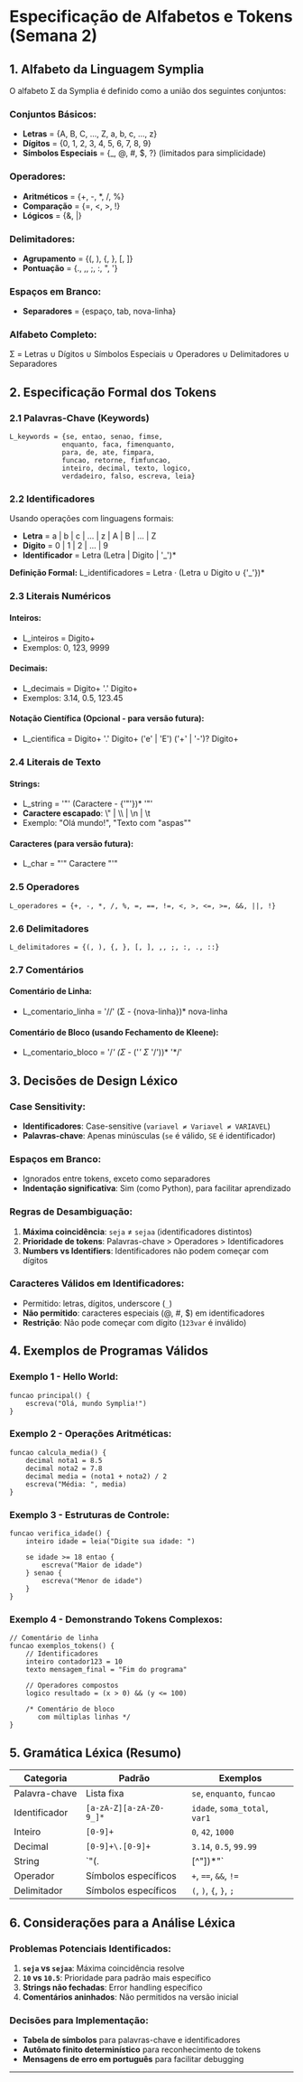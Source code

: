 # Especificação de Alfabetos e Tokens (Semana 2)

## **1. Alfabeto da Linguagem Symplia**

O alfabeto Σ da Symplia é definido como a união dos seguintes conjuntos:

### **Conjuntos Básicos:**
- **Letras** = {A, B, C, ..., Z, a, b, c, ..., z}
- **Dígitos** = {0, 1, 2, 3, 4, 5, 6, 7, 8, 9}
- **Símbolos Especiais** = {_, @, #, $, ?} (limitados para simplicidade)

### **Operadores:**
- **Aritméticos** = {+, -, *, /, %}
- **Comparação** = {=, <, >, !}
- **Lógicos** = {&, |}

### **Delimitadores:**
- **Agrupamento** = {(, ), {, }, [, ]}
- **Pontuação** = {., ,, ;, :, ", '}

### **Espaços em Branco:**
- **Separadores** = {espaço, tab, nova-linha}

### **Alfabeto Completo:**
Σ = Letras ∪ Dígitos ∪ Símbolos Especiais ∪ Operadores ∪ Delimitadores ∪ Separadores

## **2. Especificação Formal dos Tokens**

### **2.1 Palavras-Chave (Keywords)**
```
L_keywords = {se, entao, senao, fimse, 
             enquanto, faca, fimenquanto,
             para, de, ate, fimpara,
             funcao, retorne, fimfuncao,
             inteiro, decimal, texto, logico,
             verdadeiro, falso, escreva, leia}
```

### **2.2 Identificadores**
Usando operações com linguagens formais:
- **Letra** = a | b | c | ... | z | A | B | ... | Z
- **Digito** = 0 | 1 | 2 | ... | 9
- **Identificador** = Letra (Letra | Digito | '_')*

**Definição Formal:** L_identificadores = Letra · (Letra ∪ Digito ∪ {'_'})*

### **2.3 Literais Numéricos**

#### **Inteiros:**
- L_inteiros = Digito+
- Exemplos: 0, 123, 9999

#### **Decimais:**
- L_decimais = Digito+ '.' Digito+
- Exemplos: 3.14, 0.5, 123.45

#### **Notação Científica (Opcional - para versão futura):**
- L_cientifica = Digito+ '.' Digito+ ('e' | 'E') ('+' | '-')? Digito+

### **2.4 Literais de Texto**
#### **Strings:**
- L_string = '"' (Caractere - {'"'})* '"'
- **Caractere escapado**: \\" | \\\\ | \\n | \\t
- Exemplo: "Olá mundo!", "Texto com \"aspas\""

#### **Caracteres (para versão futura):**
- L_char = "'" Caractere "'"

### **2.5 Operadores**
```
L_operadores = {+, -, *, /, %, =, ==, !=, <, >, <=, >=, &&, ||, !}
```

### **2.6 Delimitadores**
```
L_delimitadores = {(, ), {, }, [, ], ,, ;, :, ., ::}
```

### **2.7 Comentários**
#### **Comentário de Linha:**
- L_comentario_linha = '//' (Σ - {nova-linha})* nova-linha

#### **Comentário de Bloco (usando Fechamento de Kleene):**
- L_comentario_bloco = '/*' (Σ* - ('*' Σ* '/'))* '*/'

## **3. Decisões de Design Léxico**

### **Case Sensitivity:**
- **Identificadores**: Case-sensitive (`variavel ≠ Variavel ≠ VARIAVEL`)
- **Palavras-chave**: Apenas minúsculas (`se` é válido, `SE` é identificador)

### **Espaços em Branco:**
- Ignorados entre tokens, exceto como separadores
- **Indentação significativa**: Sim (como Python), para facilitar aprendizado

### **Regras de Desambiguação:**
1. **Máxima coincidência**: `seja` ≠ `sejaa` (identificadores distintos)
2. **Prioridade de tokens**: Palavras-chave > Operadores > Identificadores
3. **Numbers vs Identifiers**: Identificadores não podem começar com dígitos

### **Caracteres Válidos em Identificadores:**
- Permitido: letras, dígitos, underscore (`_`)
- **Não permitido**: caracteres especiais (@, #, $) em identificadores
- **Restrição**: Não pode começar com dígito (`123var` é inválido)

## **4. Exemplos de Programas Válidos**

### **Exemplo 1 - Hello World:**
```portugol
funcao principal() {
    escreva("Olá, mundo Symplia!")
}
```

### **Exemplo 2 - Operações Aritméticas:**
```portugol
funcao calcula_media() {
    decimal nota1 = 8.5
    decimal nota2 = 7.8
    decimal media = (nota1 + nota2) / 2
    escreva("Média: ", media)
}
```

### **Exemplo 3 - Estruturas de Controle:**
```portugol
funcao verifica_idade() {
    inteiro idade = leia("Digite sua idade: ")
    
    se idade >= 18 entao {
        escreva("Maior de idade")
    } senao {
        escreva("Menor de idade")
    }
}
```

### **Exemplo 4 - Demonstrando Tokens Complexos:**
```portugol
// Comentário de linha
funcao exemplos_tokens() {
    // Identificadores
    inteiro contador123 = 10
    texto mensagem_final = "Fim do programa"
    
    // Operadores compostos
    logico resultado = (x > 0) && (y <= 100)
    
    /* Comentário de bloco
       com múltiplas linhas */
}
```

## **5. Gramática Léxica (Resumo)**

| Categoria | Padrão | Exemplos |
|-----------|--------|----------|
| Palavra-chave | Lista fixa | `se`, `enquanto`, `funcao` |
| Identificador | `[a-zA-Z][a-zA-Z0-9_]*` | `idade`, `soma_total`, `var1` |
| Inteiro | `[0-9]+` | `0`, `42`, `1000` |
| Decimal | `[0-9]+\.[0-9]+` | `3.14`, `0.5`, `99.99` |
| String | `"(\.|[^"])*"` | `"texto"`, `"linha1\nlinha2"` |
| Operador | Símbolos específicos | `+`, `==`, `&&`, `!=` |
| Delimitador | Símbolos específicos | `(`, `)`, `{`, `}`, `;` |

## **6. Considerações para a Análise Léxica**

### **Problemas Potenciais Identificados:**
1. **`seja` vs `sejaa`**: Máxima coincidência resolve
2. **`10` vs `10.5`**: Prioridade para padrão mais específico
3. **Strings não fechadas**: Error handling específico
4. **Comentários aninhados**: Não permitidos na versão inicial

### **Decisões para Implementação:**
- **Tabela de símbolos** para palavras-chave e identificadores
- **Autômato finito determinístico** para reconhecimento de tokens
- **Mensagens de erro em português** para facilitar debugging

---


